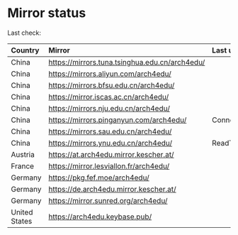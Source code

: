 <script src="./time.js"></script>
# Mirror status
Last check: <script type="text/javascript">localize(1673421463.292609);</script>

|Country|Mirror|Last update|
|:------|:-----|:----------|
|China|https://mirrors.tuna.tsinghua.edu.cn/arch4edu/|<script type="text/javascript">localize(1673375854);</script>|
|China|https://mirrors.aliyun.com/arch4edu/|<script type="text/javascript">localize(1673375854);</script>|
|China|https://mirrors.bfsu.edu.cn/arch4edu/|<script type="text/javascript">localize(1673375854);</script>|
|China|https://mirror.iscas.ac.cn/arch4edu/|<script type="text/javascript">localize(1673375854);</script>|
|China|https://mirrors.nju.edu.cn/arch4edu/|<script type="text/javascript">localize(1673375854);</script>|
|China|https://mirrors.pinganyun.com/arch4edu/|ConnectTimeout|
|China|https://mirrors.sau.edu.cn/arch4edu/|<script type="text/javascript">localize(1671258899);</script>|
|China|https://mirrors.ynu.edu.cn/arch4edu/|ReadTimeout|
|Austria|https://at.arch4edu.mirror.kescher.at/|<script type="text/javascript">localize(1673375854);</script>|
|France|https://mirror.lesviallon.fr/arch4edu/|<script type="text/javascript">localize(1673375854);</script>|
|Germany|https://pkg.fef.moe/arch4edu/|<script type="text/javascript">localize(1673375854);</script>|
|Germany|https://de.arch4edu.mirror.kescher.at/|<script type="text/javascript">localize(1673375854);</script>|
|Germany|https://mirror.sunred.org/arch4edu/|<script type="text/javascript">localize(1673375854);</script>|
|United States|https://arch4edu.keybase.pub/|<script type="text/javascript">localize(1673375854);</script>|

<script src="./tablefilter/tablefilter.js"></script>
<script src="./table.js"></script>